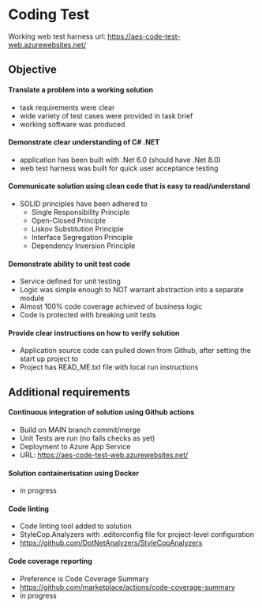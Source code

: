 # Coding Test

Working web test harness url: https://aes-code-test-web.azurewebsites.net/

## Objective

#### Translate a problem into a working solution
- task requirements were clear
- wide variety of test cases were provided in task brief  
- working software was produced

#### Demonstrate clear understanding of C# .NET
- application has been built with .Net 6.0 (should have .Net 8.0)
- web test harness was built for quick user acceptance testing  

#### Communicate solution using clean code that is easy to read/understand
- SOLID principles have been adhered to
  - Single Responsibility Principle
  - Open-Closed Principle
  - Liskov Substitution Principle
  - Interface Segregation Principle
  - Dependency Inversion Principle

#### Demonstrate ability to unit test code
- Service defined for unit testing 
- Logic was simple enough to NOT warrant abstraction into a separate module 
- Almost 100% code coverage achieved of business logic
- Code is protected with breaking unit tests  

#### Provide clear instructions on how to verify solution
- Application source code can pulled down from Github, after setting the start up project to
- Project has READ_ME.txt file with local run instructions 

## Additional requirements

#### Continuous integration of solution using Github actions 
- Build on MAIN branch commit/merge
- Unit Tests are run (no fails checks as yet)
- Deployment to Azure App Service
- URL: https://aes-code-test-web.azurewebsites.net/

#### Solution containerisation using Docker
- in progress

#### Code linting
- Code linting tool added to solution 
- StyleCop.Analyzers with .editorconfig file for project-level configuration
- https://github.com/DotNetAnalyzers/StyleCopAnalyzers

#### Code coverage reporting
- Preference is Code Coverage Summary
- https://github.com/marketplace/actions/code-coverage-summary
- in progress

